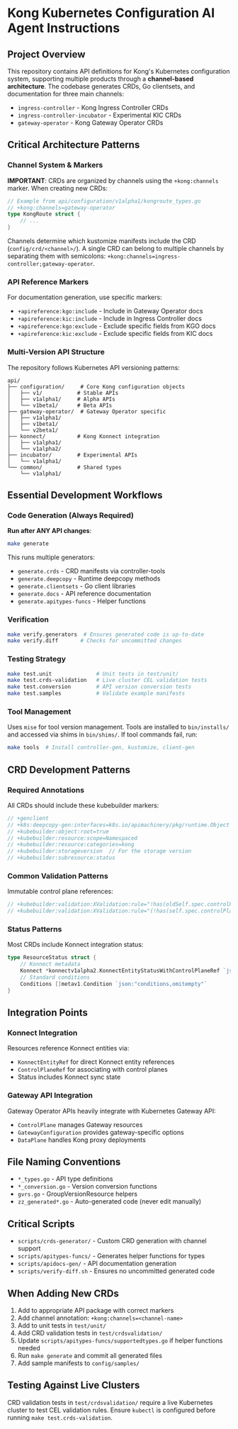 # Kong Kubernetes Configuration AI Agent Instructions

## Project Overview

This repository contains API definitions for Kong's Kubernetes configuration system, supporting multiple products through a **channel-based architecture**. The codebase generates CRDs, Go clientsets, and documentation for three main channels:

- `ingress-controller` - Kong Ingress Controller CRDs
- `ingress-controller-incubator` - Experimental KIC CRDs  
- `gateway-operator` - Kong Gateway Operator CRDs

## Critical Architecture Patterns

### Channel System & Markers
**IMPORTANT**: CRDs are organized by channels using the `+kong:channels` marker. When creating new CRDs:

```go
// Example from api/configuration/v1alpha1/kongroute_types.go
// +kong:channels=gateway-operator
type KongRoute struct {
    // ...
}
```

Channels determine which kustomize manifests include the CRD (`config/crd/<channel>/`). A single CRD can belong to multiple channels by separating them with semicolons: `+kong:channels=ingress-controller;gateway-operator`.

### API Reference Markers
For documentation generation, use specific markers:
- `+apireference:kgo:include` - Include in Gateway Operator docs
- `+apireference:kic:include` - Include in Ingress Controller docs  
- `+apireference:kgo:exclude` - Exclude specific fields from KGO docs
- `+apireference:kic:exclude` - Exclude specific fields from KIC docs

### Multi-Version API Structure
The repository follows Kubernetes API versioning patterns:
```
api/
├── configuration/     # Core Kong configuration objects
│   ├── v1/           # Stable APIs
│   ├── v1alpha1/     # Alpha APIs
│   └── v1beta1/      # Beta APIs
├── gateway-operator/  # Gateway Operator specific
│   ├── v1alpha1/
│   ├── v1beta1/
│   └── v2beta1/
├── konnect/          # Kong Konnect integration
│   ├── v1alpha1/
│   └── v1alpha2/
├── incubator/        # Experimental APIs
│   └── v1alpha1/
└── common/           # Shared types
    └── v1alpha1/
```

## Essential Development Workflows

### Code Generation (Always Required)
**Run after ANY API changes**:
```bash
make generate
```

This runs multiple generators:
- `generate.crds` - CRD manifests via controller-tools
- `generate.deepcopy` - Runtime deepcopy methods
- `generate.clientsets` - Go client libraries
- `generate.docs` - API reference documentation
- `generate.apitypes-funcs` - Helper functions

### Verification
```bash
make verify.generators  # Ensures generated code is up-to-date
make verify.diff       # Checks for uncommitted changes
```

### Testing Strategy
```bash
make test.unit              # Unit tests in test/unit/
make test.crds-validation   # Live cluster CEL validation tests
make test.conversion        # API version conversion tests
make test.samples           # Validate example manifests
```

### Tool Management
Uses `mise` for tool version management. Tools are installed to `bin/installs/` and accessed via shims in `bin/shims/`. If tool commands fail, run:
```bash
make tools  # Install controller-gen, kustomize, client-gen
```

## CRD Development Patterns

### Required Annotations
All CRDs should include these kubebuilder markers:
```go
// +genclient
// +k8s:deepcopy-gen:interfaces=k8s.io/apimachinery/pkg/runtime.Object
// +kubebuilder:object:root=true
// +kubebuilder:resource:scope=Namespaced
// +kubebuilder:resource:categories=kong
// +kubebuilder:storageversion  // For the storage version
// +kubebuilder:subresource:status
```

### Common Validation Patterns
Immutable control plane references:
```go
// +kubebuilder:validation:XValidation:rule="!has(oldSelf.spec.controlPlaneRef) || has(self.spec.controlPlaneRef)", message="controlPlaneRef is required once set"
// +kubebuilder:validation:XValidation:rule="(!has(self.spec.controlPlaneRef)) ? true : (!has(self.status) || !self.status.conditions.exists(c, c.type == 'Programmed' && c.status == 'True')) ? true : oldSelf.spec.controlPlaneRef == self.spec.controlPlaneRef", message="spec.controlPlaneRef is immutable when an entity is already Programmed"
```

### Status Patterns
Most CRDs include Konnect integration status:
```go
type ResourceStatus struct {
    // Konnect metadata
    Konnect *konnectv1alpha2.KonnectEntityStatusWithControlPlaneRef `json:"konnect,omitempty"`
    // Standard conditions
    Conditions []metav1.Condition `json:"conditions,omitempty"`
}
```

## Integration Points

### Konnect Integration
Resources reference Konnect entities via:
- `KonnectEntityRef` for direct Konnect entity references
- `ControlPlaneRef` for associating with control planes
- Status includes Konnect sync state

### Gateway API Integration
Gateway Operator APIs heavily integrate with Kubernetes Gateway API:
- `ControlPlane` manages Gateway resources
- `GatewayConfiguration` provides gateway-specific options
- `DataPlane` handles Kong proxy deployments

## File Naming Conventions

- `*_types.go` - API type definitions
- `*_conversion.go` - Version conversion functions  
- `gvrs.go` - GroupVersionResource helpers
- `zz_generated*.go` - Auto-generated code (never edit manually)

## Critical Scripts

- `scripts/crds-generator/` - Custom CRD generation with channel support
- `scripts/apitypes-funcs/` - Generates helper functions for types
- `scripts/apidocs-gen/` - API documentation generation
- `scripts/verify-diff.sh` - Ensures no uncommitted generated code

## When Adding New CRDs

1. Add to appropriate API package with correct markers
2. Add channel annotation: `+kong:channels=<channel-name>`
3. Add to unit tests in `test/unit/`
4. Add CRD validation tests in `test/crdsvalidation/`
5. Update `scripts/apitypes-funcs/supportedtypes.go` if helper functions needed
6. Run `make generate` and commit all generated files
7. Add sample manifests to `config/samples/`

## Testing Against Live Clusters

CRD validation tests in `test/crdsvalidation/` require a live Kubernetes cluster to test CEL validation rules. Ensure `kubectl` is configured before running `make test.crds-validation`.